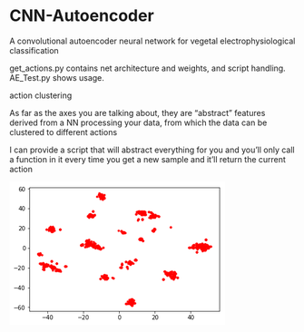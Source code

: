 # CNN-Autoencoder
A convolutional autoencoder neural network for vegetal electrophysiological classification

get_actions.py contains net architecture and weights, and script handling. AE_Test.py shows usage.

action clustering

As far as the axes you are talking about, they are “abstract” features derived from a NN processing your data, from which the data can be clustered to different actions

 I can provide a script that will abstract everything for you and you’ll only call a function in it every time you get a new sample and it’ll return the current action
 
 
![t-SNE clustering](TSNE%20Clustering.png)
